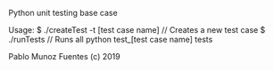 Python unit testing base case

Usage:
$ ./createTest -t [test case name]      // Creates a new test case
$ ./runTests                            // Runs all python test_[test case name] tests

Pablo Munoz Fuentes (c) 2019
